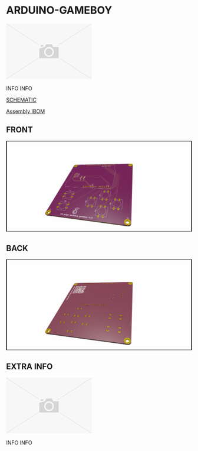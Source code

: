 # ARDUINO-GAMEBOY
![HEADER](./PICTURES/_PICTURE_.PNG)

INFO INFO


[SCHEMATIC](./DOCUMENTATION/arduino_gameboy-Schematic.pdf)

[Assembly IBOM](https://htmlpreview.github.io/?https://raw.githubusercontent.com/fredriknk/arduino_gameboy/main/DOCUMENTATION/arduino_gameboy-ibom.html)


## FRONT

![Front](./PICTURES/TOP.png)

## BACK

![Back](./PICTURES/BOTTOM.png)


## EXTRA INFO
![INFO](./PICTURES/_PICTURE_.PNG)

INFO INFO
